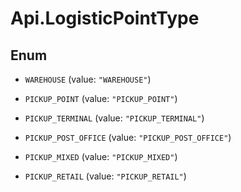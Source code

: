 # Api.LogisticPointType

## Enum


* `WAREHOUSE` (value: `"WAREHOUSE"`)

* `PICKUP_POINT` (value: `"PICKUP_POINT"`)

* `PICKUP_TERMINAL` (value: `"PICKUP_TERMINAL"`)

* `PICKUP_POST_OFFICE` (value: `"PICKUP_POST_OFFICE"`)

* `PICKUP_MIXED` (value: `"PICKUP_MIXED"`)

* `PICKUP_RETAIL` (value: `"PICKUP_RETAIL"`)


